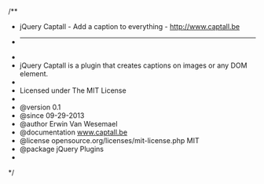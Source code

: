 /**
 * jQuery Captall - Add a caption to everything - http://www.captall.be
 * ---------------------------------------------------------------------------------
 *
 * jQuery Captall is a plugin that creates captions on images or any DOM element.
 *
 * Licensed under The MIT License
 *
 * @version         0.1
 * @since           09-29-2013
 * @author          Erwin Van Wesemael
 * @documentation   www.captall.be
 * @license         opensource.org/licenses/mit-license.php MIT
 * @package         jQuery Plugins
 *
 */
